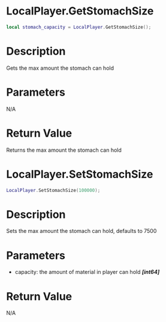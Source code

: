 # LocalPlayer.GetStomachSize

```lua
local stomach_capacity = LocalPlayer.GetStomachSize();
```

# Description

Gets the max amount the stomach can hold

# Parameters

N/A

# Return Value

Returns the max amount the stomach can hold

# LocalPlayer.SetStomachSize

```lua
LocalPlayer.SetStomachSize(100000);
```

# Description

Sets the max amount the stomach can hold, defaults to 7500

# Parameters

- capacity: the amount of material in player can hold ***[int64]***

# Return Value

N/A
